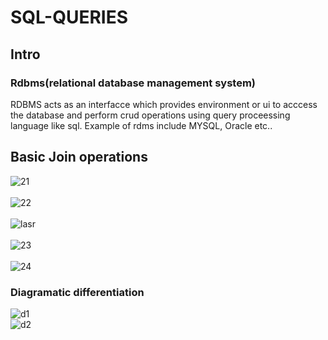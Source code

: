 # SQL-QUERIES

## Intro
### Rdbms(relational database management system)
<p>RDBMS acts as an interfacce which provides environment or ui to acccess the database and perform crud operations using query proceessing language like sql.
Example of rdms include MYSQL, Oracle etc..</p>

## Basic Join operations
![21](https://github.com/user-attachments/assets/9d0bdac4-97eb-408a-9836-c9d96a4e8557)
<br>
<br>
![22](https://github.com/user-attachments/assets/68d94e4d-45e8-4df6-a0d3-e46b0e3ec92e)
<br>
<br>
![lasr](https://github.com/user-attachments/assets/34139ec6-0a33-457b-ae47-215a40ec8d66)
<br>
<br>
![23](https://github.com/user-attachments/assets/93ea7d37-9faf-47fc-8be7-2487a835ac35)
<br>
<br>
![24](https://github.com/user-attachments/assets/ec8132eb-e09c-4c64-8bd3-eb6fb010faf3)

### Diagramatic differentiation
![d1](https://github.com/user-attachments/assets/dec4d87b-3bd1-4525-83e1-5b5b23bb5ec4)
<br>
![d2](https://github.com/user-attachments/assets/38694806-5f7a-40c3-a8e8-f153661cf696)




